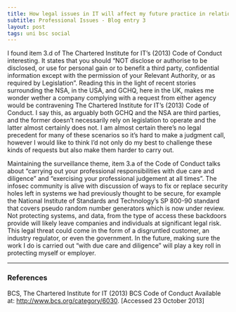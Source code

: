 ```yaml
---
title: How legal issues in IT will affect my future practice in relation to the BCS Code of Conduct
subtitle: Professional Issues - Blog entry 3
layout: post
tags: uni bsc social
---
```


I found item 3.d of The Chartered Institute for IT&rsquo;s (2013) Code of Conduct interesting. It states that you should &ldquo;NOT disclose or authorise to be disclosed, or use for personal gain or to benefit a third party, confidential information except with the permission of your Relevant Authority, or as required by Legislation&rdquo;. <!-- more --> Reading this in the light of recent stories surrounding the NSA, in the USA, and GCHQ, here in the UK, makes me wonder wether a company complying with a request from either agency would be contravening The Chartered Institute for IT&rsquo;s (2013) Code of Conduct. I say this, as arguably both GCHQ and the NSA are third parties, and the former doesn&rsquo;t necessarily rely on legislation to operate and the latter almost certainly does not. I am almost certain there&rsquo;s no legal precedent for many of these scenarios so it&rsquo;s hard to make a judgment call, however I would like to think I&rsquo;d not only do my best to challenge these kinds of requests but also make them harder to carry out.

Maintaining the surveillance theme, item 3.a of the Code of Conduct talks about &ldquo;carrying out your professional responsibilities with due care and diligence&rdquo; and &ldquo;exercising your professional judgement at all times&rdquo;. The infosec community is alive with discussion of ways to fix or replace security holes left in systems we had previously thought to be secure, for example the National Institute of Standards and Technology&rsquo;s SP 800-90 standard that covers pseudo random number generators which is now under review. Not protecting systems, and data, from the type of access these backdoors provide will likely leave companies and individuals at significant legal risk. This legal threat could come in the form of a disgruntled customer, an industry regulator, or even the government. In the future, making sure the work I do is carried out &ldquo;with due care and diligence&rdquo; will play a key roll in protecting myself or employer.

---

### References

BCS, The Chartered Institute for IT (2013) BCS Code of Conduct Available at: <a href="http://www.bcs.org/category/6030">http://www.bcs.org/category/6030</a>. [Accessed 23 October 2013]